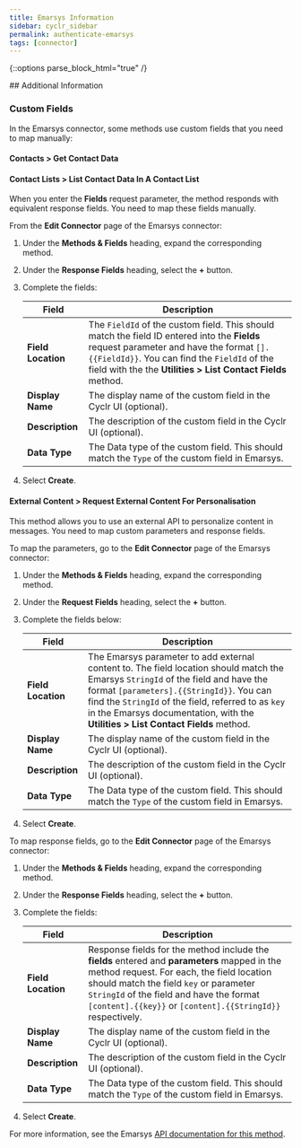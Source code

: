 ```yaml
---
title: Emarsys Information
sidebar: cyclr_sidebar
permalink: authenticate-emarsys
tags: [connector]
---
```

{::options parse_block_html="true" /}
<section class="card">
## Additional Information 

<a href=#custom-fields></a>

### Custom Fields

In the Emarsys connector, some methods use custom fields that you need to map manually:

####  Contacts > Get Contact Data

####  Contact Lists > List Contact Data In A Contact List

When you enter the **Fields** request parameter, the method responds with equivalent response fields. You need to map these fields manually. 

From the **Edit Connector** page of the Emarsys connector:

1. Under the **Methods & Fields** heading, expand the corresponding method. 
2. Under the **Response Fields** heading, select the **+** button.
3. Complete the fields:

   | Field              | Description                                                  |
   | ------------------ | ------------------------------------------------------------ |
   | **Field Location** | The `FieldId` of the custom field. This should match the field ID entered into the **Fields** request parameter and have the format `[].{{FieldId}}`. You can find the `FieldId` of the field with the the **Utilities > List Contact Fields** method. |
   | **Display Name**   | The display name of the custom field in the Cyclr UI (optional). |
   | **Description**    | The description of the custom field in the Cyclr UI (optional). |
   | **Data Type**      | The Data type of the custom field. This should match the `Type` of the custom field in Emarsys. |

4. Select **Create**.

#### External Content > Request External Content For Personalisation

This method allows you to use an external API to personalize content in messages. You need to map custom parameters and response fields.

To map the parameters, go to the **Edit Connector** page of the Emarsys connector:

1. Under the **Methods & Fields** heading, expand the corresponding method. 
2. Under the **Request Fields** heading, select the **+** button.
3. Complete the fields below:

   | Field              | Description                                                  |
   | ------------------ | ------------------------------------------------------------ |
   | **Field Location** | The Emarsys parameter to add external content to. The field location should match the Emarsys `StringId` of the field and have the format `[parameters].{{StringId}}`. You can find the `StringId` of the field, referred to as `key` in the Emarsys documentation, with the **Utilities > List Contact Fields** method. |
   | **Display Name**   | The display name of the custom field in the Cyclr UI (optional). |
   | **Description**    | The description of the custom field in the Cyclr UI (optional). |
   | **Data Type**      | The Data type of the custom field. This should match the `Type` of the custom field in Emarsys. |

4. Select **Create**.

To map response fields, go to the **Edit Connector** page of the Emarsys connector:

1. Under the **Methods & Fields** heading, expand the corresponding method. 
2. Under the **Response Fields** heading, select the **+** button.
3. Complete the fields:

   | Field              | Description                                                  |
   | ------------------ | ------------------------------------------------------------ |
   | **Field Location** | Response fields for the method include the **fields** entered and **parameters** mapped in the method request. For each, the field location should match the field `key` or parameter `StringId` of the field and have the format `[content].{{key}}` or `[content].{{StringId}}` respectively. |
   | **Display Name**   | The display name of the custom field in the Cyclr UI (optional). |
   | **Description**    | The description of the custom field in the Cyclr UI (optional). |
   | **Data Type**      | The Data type of the custom field. This should match the `Type` of the custom field in Emarsys. |

4. Select **Create**.

For more information, see the Emarsys [API documentation for this method](https://dev.emarsys.com/docs/emarsys-api/ce8d99f0f480b-request-external-content-for-personalization).

</section>
